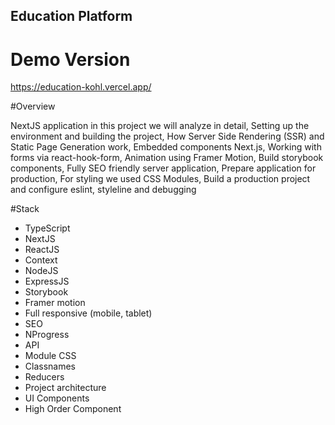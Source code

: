 ## Education Platform

# Demo Version

https://education-kohl.vercel.app/

#Overview

NextJS application in this project we will analyze in detail, Setting up the environment and building the project, How Server Side Rendering (SSR) and Static Page Generation work, Embedded components Next.js, Working with forms via react-hook-form, Animation using Framer Motion, Build storybook components, Fully SEO friendly server application, Prepare application for production, For styling we used CSS Modules, Build a production project and configure eslint, styleline and debugging

#Stack

- TypeScript
- NextJS
- ReactJS
- Context
- NodeJS
- ExpressJS
- Storybook
- Framer motion
- Full responsive (mobile, tablet)
- SEO
- NProgress
- API
- Module CSS
- Classnames
- Reducers
- Project architecture
- UI Components
- High Order Component
